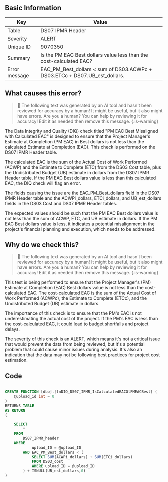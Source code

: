 ## Basic Information
| Key         | Value          |
|-------------|----------------|
| Table       | DS07 IPMR Header |
| Severity    | ALERT |
| Unique ID   | 9070350   |
| Summary     | Is the PM EAC Best dollars value less than the cost-calculated EAC? |
| Error message | EAC_PM_Best_dollars < sum of DS03.ACWPc + DS03.ETCc + DS07.UB_est_dollars. |

## What causes this error?

> :robot: The following text was generated by an AI tool and hasn't been reviewed for accuracy by a human! It might be useful, but it also might have errors. Are you a human? You can help by reviewing it for accuracy! Edit it as needed then remove this message.
{.is-warning}

The Data Integrity and Quality (DIQ) check titled "PM EAC Best Misaligned with Calculated EAC" is designed to ensure that the Project Manager's Estimate at Completion (PM EAC) in Best dollars is not less than the calculated Estimate at Completion (EAC). This check is performed on the DS07 IPMR Header table.

The calculated EAC is the sum of the Actual Cost of Work Performed (ACWP) and the Estimate to Complete (ETC) from the DS03 Cost table, plus the Undistributed Budget (UB) estimate in dollars from the DS07 IPMR Header table. If the PM EAC Best dollars value is less than this calculated EAC, the DIQ check will flag an error.

The fields causing the issue are the EAC_PM_Best_dollars field in the DS07 IPMR Header table and the ACWPi_dollars, ETCi_dollars, and UB_est_dollars fields in the DS03 Cost and DS07 IPMR Header tables. 

The expected values should be such that the PM EAC Best dollars value is not less than the sum of ACWP, ETC, and UB estimate in dollars. If the PM EAC Best dollars value is less, it indicates a potential misalignment in the project's financial planning and execution, which needs to be addressed.
## Why do we check this?

> :robot: The following text was generated by an AI tool and hasn't been reviewed for accuracy by a human! It might be useful, but it also might have errors. Are you a human? You can help by reviewing it for accuracy! Edit it as needed then remove this message.
{.is-warning}

This test is being performed to ensure that the Project Manager's (PM) Estimate at Completion (EAC) Best dollars value is not less than the cost-calculated EAC. The cost-calculated EAC is the sum of the Actual Cost of Work Performed (ACWPc), the Estimate to Complete (ETCc), and the Undistributed Budget (UB) estimate in dollars. 

The importance of this check is to ensure that the PM's EAC is not underestimating the actual cost of the project. If the PM's EAC is less than the cost-calculated EAC, it could lead to budget shortfalls and project delays. 

The severity of this check is an ALERT, which means it's not a critical issue that would prevent the data from being reviewed, but it's a potential problem that could cause minor issues during analysis. It's also an indication that the data may not be following best practices for project cost estimation.
## Code

```sql

CREATE FUNCTION [dbo].[fnDIQ_DS07_IPMR_IsCalculatedEACGtPMEACBest] (
	@upload_id int = 0
)
RETURNS TABLE
AS RETURN
(
	
	SELECT 
		*
	FROM
		DS07_IPMR_header
	WHERE
			upload_ID = @upload_ID
		AND EAC_PM_Best_dollars < (
			SELECT SUM(ACWPi_dollars) + SUM(ETCi_dollars)
			FROM DS03_cost
			WHERE upload_ID = @upload_ID
		) + ISNULL(UB_est_dollars,0)
)
```
